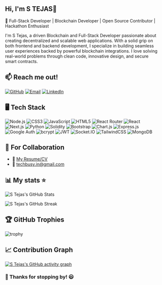 Hi, I'm S TEJAS👋
---
🚀 Full-Stack Developer | Blockchain Developer | Open Source Contributor | Hackathon Enthusiast

I'm S Tejas, a driven Blockchain and Full-Stack Developer passionate about creating decentralized and scalable web applications. With a solid grip on both frontend and backend development, I specialize in building seamless user experiences backed by powerful blockchain integrations. I love solving real-world problems through clean code, innovative design, and secure smart contracts.

## 📫 Reach me out!

[![GitHub](https://img.shields.io/badge/GitHub-181717?style=for-the-badge&logo=github&logoColor=white)](https://github.com/pycodiee/S-TEJAS-GIT)
[![Email](https://img.shields.io/badge/Email-D14836?style=for-the-badge&logo=gmail&logoColor=white)](mailto:ts441865@gmail.com)
[![LinkedIn](https://img.shields.io/badge/LinkedIn-0A66C2?style=for-the-badge&logo=linkedin&logoColor=white)](https://linkedin.com/in/s-tejas-5476a7345/)


## 🖥️ Tech Stack

![Node.js](https://img.shields.io/badge/Node.js-339933?style=for-the-badge&logo=nodedotjs&logoColor=white)
![CSS3](https://img.shields.io/badge/CSS3-1572B6?style=for-the-badge&logo=css3&logoColor=white)
![JavaScript](https://img.shields.io/badge/JavaScript-F7DF1E?style=for-the-badge&logo=javascript&logoColor=black)
![HTML5](https://img.shields.io/badge/HTML5-E34F26?style=for-the-badge&logo=html5&logoColor=white)
![React Router](https://img.shields.io/badge/React_Router-CA4245?style=for-the-badge&logo=react-router&logoColor=white)
![React](https://img.shields.io/badge/React-20232A?style=for-the-badge&logo=react&logoColor=61DAFB)
![Next.js](https://img.shields.io/badge/Next.js-000000?style=for-the-badge&logo=next.js&logoColor=white)
![Python](https://img.shields.io/badge/Python-3776AB?style=for-the-badge&logo=python&logoColor=white)
![Solidity](https://img.shields.io/badge/Solidity-363636?style=for-the-badge&logo=solidity&logoColor=white)
![Bootstrap](https://img.shields.io/badge/Bootstrap-7952B3?style=for-the-badge&logo=bootstrap&logoColor=white)
![Chart.js](https://img.shields.io/badge/Chart.js-FF6384?style=for-the-badge&logo=chartdotjs&logoColor=white)
![Express.js](https://img.shields.io/badge/Express.js-000000?style=for-the-badge&logo=express&logoColor=white)
![Google Auth](https://img.shields.io/badge/Google_Auth-4285F4?style=for-the-badge&logo=google&logoColor=white)
![bcrypt](https://img.shields.io/badge/bcrypt-7A7A7A?style=for-the-badge&logo=cryptography&logoColor=white)
![JWT](https://img.shields.io/badge/JWT-000000?style=for-the-badge&logo=jsonwebtokens&logoColor=white)
![Socket.IO](https://img.shields.io/badge/Socket.io-010101?style=for-the-badge&logo=socketdotio&logoColor=white)
![TailwindCSS](https://img.shields.io/badge/Tailwind_CSS-38B2AC?style=for-the-badge&logo=tailwind-css&logoColor=white)
![MongoDB](https://img.shields.io/badge/MongoDB-4EA94B?style=for-the-badge&logo=mongodb&logoColor=white)


## 🏢 For Collaboration
- 📄 [My Resume/CV](https://drive.google.com/file/d/1K2HlmxALpWBh0U1wJWSBD588Ali4z3mO/view?usp=sharing)
- 📧 techbusy.in@gmail.com

📊 My stats ⭐  
---
![S Tejas's GitHub Stats](https://github-readme-stats.vercel.app/api?username=pycodiee&show_icons=true&theme=tokyonight)          

![S Tejas's GitHub Streak](https://github-readme-streak-stats.herokuapp.com?user=pycodiee&theme=tokyonight&date_format=M%20j%5B%2C%20Y%5D)  

🏆 GitHub Trophies  
---
![trophy](https://github-profile-trophy.vercel.app/?username=stejas&theme=tokyonight&column=7)


## 📈 Contribution Graph

[![S Tejas's GitHub activity graph](https://github-readme-activity-graph.vercel.app/graph?username=pycodiee&theme=react-dark)](https://github.com/ashutosh00710/GitHub-readme-activity-graph)





### 🚀 Thanks for stopping by! 😃
